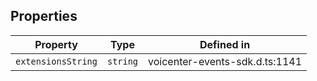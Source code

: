## Properties

| Property | Type | Defined in |
| ------ | ------ | ------ |
| `extensionsString` | `string` | voicenter-events-sdk.d.ts:1141 |
